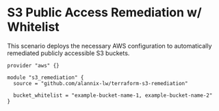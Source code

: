 # S3 Public Access Remediation w/ Whitelist

This scenario deploys the necessary AWS configuration to automatically remediated publicly accessible S3 buckets.

```hcl
provider "aws" {}

module "s3_remediation" {
  source = "github.com/alannix-lw/terraform-s3-remediation"

  bucket_whitelist = "example-bucket-name-1, example-bucket-name-2"
}
```
